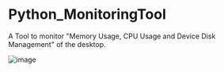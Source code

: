 # Python_MonitoringTool

A Tool to monitor "Memory Usage, CPU Usage and Device Disk Management" of the desktop.

![image](https://user-images.githubusercontent.com/72618191/174013741-d27a317d-9e24-4be5-a9c5-63ef210c193b.png)
